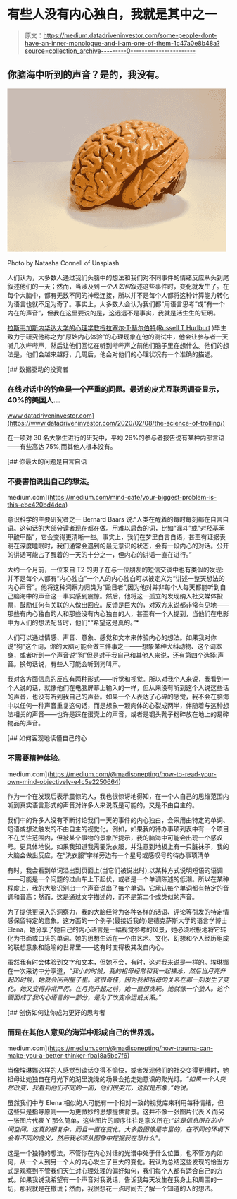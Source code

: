 # 有些人没有内心独白，我就是其中之一

> 原文：<https://medium.datadriveninvestor.com/some-people-dont-have-an-inner-monologue-and-i-am-one-of-them-1c47a0e8b48a?source=collection_archive---------0----------------------->

## 你脑海中听到的声音？是的，我没有。

![](img/c346be2d8d0f3545f1737b49e19d37d3.png)

Photo by Natasha Connell of Unsplash

人们认为，大多数人通过我们头脑中的想法和我们对不同事件的情绪反应从头到尾叙述他们的一天；然而，当涉及到*一个人如何*叙述这些事件时，变化就发生了。在每个大脑中，都有无数不同的神经连接，所以并不是每个人都将这种计算能力转化为语言也就不足为奇了。事实上，大多数人会认为我们都“用语言思考”或“有一个内在的声音”，但我在这里要说的是，这远远不是事实，我就是活生生的证明。

[拉斯韦加斯内华达大学的心理学教授拉塞尔·T·赫尔伯特(Russell T Hurlburt](https://www.psychologytoday.com/us/experts/russell-t-hurlburt-phd) )毕生致力于研究他称之为“原始内心体验”的心理现象在他的测试中，他会让参与者一天听几次哔哔声，然后让他们回忆在听到哔哔声之前他们脑子里在想什么。他们的想法是，他们会越来越好，几周后，他会对他们的心理状况有一个准确的描述。

[](https://www.datadriveninvestor.com/2020/02/08/the-science-of-trolling/) [## 数据驱动的投资者

### 在线对话中的钓鱼是一个严重的问题。最近的皮尤互联网调查显示，40%的美国人…

www.datadriveninvestor.com](https://www.datadriveninvestor.com/2020/02/08/the-science-of-trolling/) 

在一项对 30 名大学生进行的研究中，平均 26%的参与者报告说有某种内部言语——有些高达 75%,而其他人根本没有。

[](https://medium.com/mind-cafe/your-biggest-problem-is-this-ebc420bd4dca) [## 你最大的问题是自言自语

### 不要害怕说出自己的想法。

medium.com](https://medium.com/mind-cafe/your-biggest-problem-is-this-ebc420bd4dca) 

意识科学的主要研究者之一 Bernard Baars 说:“人类在醒着的每时每刻都在自言自语。这句话的大部分读者现在都在做。用难以启齿的词，比如“漏斗”或“对羟基苯甲酸甲酯”，它会变得更清晰一些。事实上，我们在梦里自言自语，甚至有证据表明在深度睡眠时，我们通常会遇到的最无意识的状态，会有一段内心的对话。公开的讲话可能占了醒着的一天的十分之一，但内心的讲话一直在进行。”

大约一个月前，一位来自 T2 的男子在与一位朋友的短信交谈中也有类似的发现:并不是每个人都有“内心独白”一个人的内心独白可以被定义为“讲述一整天想法的内心声音”。他将这种洞察力归类为“毁日者”,因为他对并非每个人每天都能听到自己脑海中的声音这一事实感到震惊。然后，他将这一孤立的发现纳入社交媒体投票，鼓励任何有关联的人做出回应。反馈是巨大的，对双方来说都非常有见地——那些有内心独白的人和那些没有内心独白的人，甚至有一个人提到，当他们在电影中为人们的想法配音时，他们*“希望这是真的。”*

人们可以通过情感、声音、意象、感觉和文本来体验内心的想法。如果我对你说“狗”这个词，你的大脑可能会做三件事之一——想象某种犬科动物、这个词本身，或者听到一个声音说“狗”但是对于我自己和其他人来说，还有第四个选择:声音。换句话说，有些人可能会听到狗叫声。

我对各方面信息的反应有两种形式——听觉和视觉。所以对我个人来说，我看到一个人说的话，就像他们在电脑屏幕上输入的一样，但从来没有听到这个人说这些话的声音，也没有听到我自己的声音。如果一个人表达了心碎的感觉，我不会在脑海中以任何一种声音重复这句话，而是想象一颗肉体的心裂成两半，伴随着与这种想法相关的声音——也许是踩在蛋壳上的声音，或者是钢头靴子粉碎放在地上的易碎物品的声音。

[](https://medium.com/@madisonepting/how-to-read-your-own-mind-objectively-e4c5e2250664) [## 如何客观地读懂自己的心

### 不需要精神体验。

medium.com](https://medium.com/@madisonepting/how-to-read-your-own-mind-objectively-e4c5e2250664) 

作为一个在发现后表示震惊的人，我也很惊讶地得知，在一个人自己的思维范围内听到真实语言形式的声音对许多人来说既是可能的，又是不由自主的。

我们中的许多人没有不断讨论我们一天的事件的内心独白，会采用由特定的单词、短语或想法触发的不由自主的视觉化。例如，如果我的待办事项列表中有一个项目不在关注范围内，但被某个事物的景象所提示，我的脑海中可能会出现一个感叹号。更具体地说，如果我知道我需要洗衣服，并注意到地板上有一只脏袜子，我的大脑会做出反应，在“洗衣服”字样旁边有一个星号或感叹号的待办事项清单

有时，我会看到单词溢出到页面上(当它们被说出时),以某种方式说明短语的语调——可能是一个问题的过山车上下起伏，或者是一个单调陈述的低潮。所以在某种程度上，我的大脑识别出一个声音说出了每个单词，它承认每个单词都有特定的音调和音高；然而，这是通过文字描述的，而不是第二个或类似的声音。

为了提供更深入的洞察力，我的大脑经常为各种各样的话语、评论等引发的特定情感保留特定的意象。这方面的一个例子(最接近我的)是德克萨斯大学的语言学博士 Elena，她分享了她自己的内心语言是一幅视觉参考的风景，她必须积极地将它转化为书面或口头的单词。她的思想生活在一个由艺术、文化、幻想和个人经历组成的联想意象和隐喻的世界里——这有时变得极其发自内心。

虽然我有时会体验到文字和文本，但她不会，有时，这对我来说是一样的。埃琳娜在一次采访中分享道，*“我小的时候，我的祖母经常和我一起裸泳，然后当月亮升起的时候，她就会回到屋子里。这很奇怪，因为我和祖母的关系在那一刻发生了变化。她又变得非常严厉。在月亮升起之前，她一直很贪玩。她就像一个狼人。这个画面成了我内心语言的一部分，是为了改变命运或关系。”*

[](https://medium.com/@madisonepting/how-trauma-can-make-you-a-better-thinker-fba18a5bc7f6) [## 创伤如何让你成为更好的思考者

### 而是在其他人意见的海洋中形成自己的世界观。

medium.com](https://medium.com/@madisonepting/how-trauma-can-make-you-a-better-thinker-fba18a5bc7f6) 

当像埃琳娜这样的人感觉到谈话变得不愉快，或者发现他们的社交变得更糟时，她祖母让她独自在月光下的湖里洗澡的场景会抢走她意识的聚光灯。*“如果一个人突然改变，我看到他们不同的一面，他们很突兀，这就是形象，”她说。*

虽然我们中与 Elena 相似的人可能有一个相对一致的视觉库来利用每种情绪，但这些只是指导原则——为更微妙的思想提供背景。这并不像一张图片代表 X 而另一张图片代表 Y 那么简单，这些图片的顺序往往是意义所在:*“这是信息所在的中间空间。这真的很复杂，而且一直在变化。大多数图像是丰富的，在不同的环境下会有不同的含义，然后我必须从图像中挖掘我在想什么”。*

这是一个独特的想法，不管你在内心对话的光谱中处于什么位置，也不管方向如何，从一个人到另一个人的内心发生了巨大的变化。我认为总结这些发现的恰当方式是观察到不管我们天生对心理处理的偏好如何，我们每个人都有适合自己的方式。如果我说我希望有一个声音对我说话，告诉我每天发生在我身上和周围的一切，那我就是在撒谎；然而，我很想花一点时间去了解一个知道的人的想法。